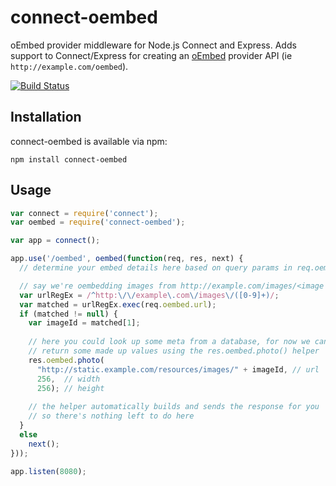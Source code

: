 connect-oembed
==============

oEmbed provider middleware for Node.js Connect and Express. Adds support to Connect/Express for creating an [oEmbed](http://www.oembed.com/) provider API (ie `http://example.com/oembed`).

[![Build Status](https://secure.travis-ci.org/sharpfog/connect-oembed.png)](http://travis-ci.org/sharpfog/connect-oembed)

## Installation
connect-oembed is available via npm:

```
npm install connect-oembed
```

## Usage

``` js
var connect = require('connect');
var oembed = require('connect-oembed');

var app = connect();

app.use('/oembed', oembed(function(req, res, next) {
  // determine your embed details here based on query params in req.oembed

  // say we're oembedding images from http://example.com/images/<image id>
  var urlRegEx = /^http:\/\/example\.com\/images\/([0-9]+)/;
  var matched = urlRegEx.exec(req.oembed.url);
  if (matched != null) {
    var imageId = matched[1];
    
    // here you could look up some meta from a database, for now we can just
    // return some made up values using the res.oembed.photo() helper
    res.oembed.photo(
      "http://static.example.com/resources/images/" + imageId, // url
      256,  // width
      256); // height
      
    // the helper automatically builds and sends the response for you
    // so there's nothing left to do here
  }
  else
    next();
}));

app.listen(8080);
````